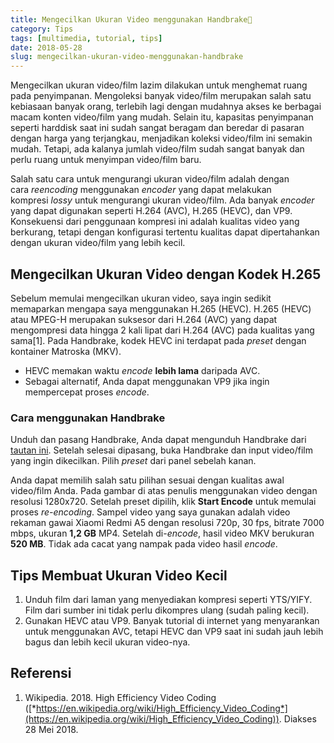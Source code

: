 ```yaml
---
title: Mengecilkan Ukuran Video menggunakan Handbrake🍹
category: Tips
tags: [multimedia, tutorial, tips]
date: 2018-05-28
slug: mengecilkan-ukuran-video-menggunakan-handbrake
---
```


Mengecilkan ukuran video/film lazim dilakukan untuk menghemat ruang pada penyimpanan. Mengoleksi banyak video/film
merupakan salah satu kebiasaan banyak orang, terlebih lagi dengan mudahnya akses ke berbagai macam konten video/film
yang mudah. Selain itu, kapasitas penyimpanan seperti harddisk saat ini sudah sangat beragam dan beredar di pasaran
dengan harga yang terjangkau, menjadikan koleksi video/film ini semakin mudah. Tetapi, ada kalanya jumlah video/film
sudah sangat banyak dan perlu ruang untuk menyimpan video/film baru.

Salah satu cara untuk mengurangi ukuran video/film adalah dengan cara *reencoding* menggunakan *encoder* yang dapat
melakukan kompresi *lossy* untuk mengurangi ukuran video/film. Ada banyak *encoder* yang dapat digunakan seperti H.264
(AVC), H.265 (HEVC), dan VP9. Konsekuensi dari penggunaan kompresi ini adalah kualitas video yang berkurang, tetapi
dengan konfigurasi tertentu kualitas dapat dipertahankan dengan ukuran video/film yang lebih kecil.

## Mengecilkan Ukuran Video dengan Kodek H.265

Sebelum memulai mengecilkan ukuran video, saya ingin sedikit memaparkan mengapa saya menggunakan H.265 (HEVC). H.265
(HEVC) atau MPEG-H merupakan suksesor dari H.264 (AVC) yang dapat mengompresi data hingga 2 kali lipat dari H.264 (AVC)
pada kualitas yang sama\[1\]. Pada Handbrake, kodek HEVC ini terdapat pada *preset* dengan kontainer Matroska (MKV).

- HEVC memakan waktu *encode* **lebih lama** daripada AVC.
- Sebagai alternatif, Anda dapat menggunakan VP9 jika ingin mempercepat proses *encode*.

### Cara menggunakan Handbrake

Unduh dan pasang Handbrake, Anda dapat mengunduh Handbrake dari [tautan ini](https://handbrake.fr). Setelah selesai
dipasang, buka Handbrake dan input video/film yang ingin dikecilkan. Pilih *preset* dari panel sebelah kanan.

Anda dapat memilih salah satu pilihan sesuai dengan kualitas awal video/film Anda. Pada gambar di atas penulis
menggunakan video dengan resolusi 1280x720. Setelah preset dipilih, klik **Start Encode** untuk memulai proses
*re-encoding*. Sampel video yang saya gunakan adalah video rekaman gawai Xiaomi Redmi A5 dengan resolusi 720p, 30 fps,
bitrate 7000 mbps, ukuran **1,2 GB** MP4. Setelah di-*encode*, hasil video MKV berukuran **520 MB**. Tidak ada cacat
yang nampak pada video hasil *encode*.

## Tips Membuat Ukuran Video Kecil

1. Unduh film dari laman yang menyediakan kompresi seperti YTS/YIFY. Film dari sumber ini tidak perlu dikompres ulang
   (sudah paling kecil).
2. Gunakan HEVC atau VP9. Banyak tutorial di internet yang menyarankan untuk menggunakan AVC, tetapi HEVC dan VP9 saat
   ini sudah jauh lebih bagus dan lebih kecil ukuran video-nya.

## Referensi

1. Wikipedia. 2018. High Efficiency Video Coding
   ([*https://en.wikipedia.org/wiki/High_Efficiency_Video_Coding*](https://en.wikipedia.org/wiki/High_Efficiency_Video_Coding)).
   Diakses 28 Mei 2018.
